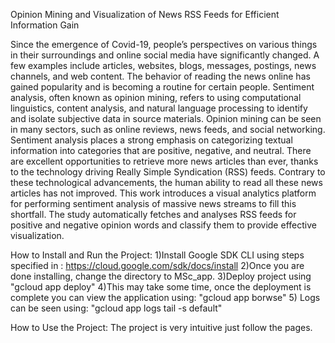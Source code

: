 
Opinion Mining and Visualization of News RSS Feeds for Efficient Information Gain

Since the emergence of Covid-19, people’s perspectives on various things in their surroundings and online social media have significantly changed. A few examples include articles, websites, blogs, messages, postings, news channels, and web content. The behavior of reading the news online has gained popularity and is becoming a routine for certain people. Sentiment analysis, often known as opinion mining, refers to using computational linguistics, content analysis, and natural language processing to identify and isolate subjective data in source materials. Opinion mining can be seen in many sectors, such as online reviews, news feeds, and social networking. Sentiment analysis places a strong emphasis on categorizing textual information into categories that are positive, negative, and neutral. There are excellent opportunities to retrieve more news articles than ever, thanks to the technology driving Really Simple Syndication (RSS) feeds. Contrary to these technological advancements, the human ability to read all these news articles has not improved. This work introduces a visual analytics platform for performing sentiment analysis of massive news streams to fill this shortfall. The study automatically fetches and analyses RSS feeds for positive and negative opinion words and classify them to provide effective visualization.

How to Install and Run the Project:
1)Install Google SDK CLI using steps specified in : https://cloud.google.com/sdk/docs/install 
2)Once you are done installing, change the directory to MSc_app.
3)Deploy project using "gcloud app deploy"
4)This may take some time, once the deployment is complete you can view the application using: "gcloud app borwse"
5) Logs can be seen using: "gcloud app logs tail -s default" 


How to Use the Project:
The project is very intuitive just follow the pages.
